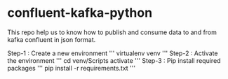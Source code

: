 # confluent-kafka-python


This repo help us to know how to publish and consume data to and from kafka confluent in json format.

Step-1 : Create a new environment
'''
virtualenv venv
'''
Step-2 : Activate the environment
'''
cd venv/Scripts
activate
'''
Step-3 : Pip install required packages
'''
pip install -r requirements.txt
'''


